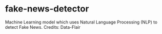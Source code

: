 # fake-news-detector
Machine Learning model which uses Natural Language Processing (NLP) to detect Fake News. Credits: Data-Flair

